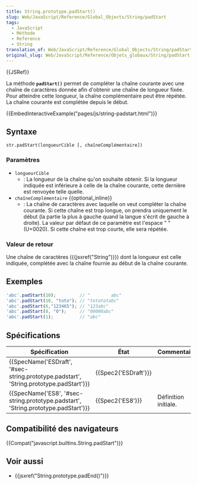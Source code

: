 ```yaml
---
title: String.prototype.padStart()
slug: Web/JavaScript/Reference/Global_Objects/String/padStart
tags:
  - JavaScript
  - Méthode
  - Reference
  - String
translation_of: Web/JavaScript/Reference/Global_Objects/String/padStart
original_slug: Web/JavaScript/Reference/Objets_globaux/String/padStart
---
```

{{JSRef}}

La méthode **`padStart()`** permet de compléter la chaîne courante avec une chaîne de caractères donnée afin d'obtenir une chaîne de longueur fixée. Pour atteindre cette longueur, la chaîne complémentaire peut être répétée. La chaîne courante est complétée depuis le début.

{{EmbedInteractiveExample("pages/js/string-padstart.html")}}

## Syntaxe

    str.padStart(longueurCible [, chaîneComplémentaire])

### Paramètres

- `longueurCible`
  - : La longueur de la chaîne qu'on souhaite obtenir. Si la longueur indiquée est inférieure à celle de la chaîne courante, cette dernière est renvoyée telle quelle.
- `chaîneComplémentaire` {{optional_inline}}
  - : La chaîne de caractères avec laquelle on veut compléter la chaîne courante. Si cette chaîne est trop longue, on prendra uniquement le début (la partie la plus à gauche quand la langue s'écrit de gauche à droite). La valeur par défaut de ce paramètre est l'espace " " (U+0020). Si cette chaîne est trop courte, elle sera répétée.

### Valeur de retour

Une chaîne de caractères ({{jsxref("String")}}) dont la longueur est celle indiquée, complétée avec la chaîne fournie au début de la chaîne courante.

## Exemples

```js
'abc'.padStart(10);         // "        abc"
'abc'.padStart(10, "toto"); // "totototabc"
'abc'.padStart(6,"123465"); // "123abc"
'abc'.padStart(8, "0");     // "00000abc"
'abc'.padStart(1);          // "abc"
```

## Spécifications

| Spécification                                                                                                        | État                         | Commentaires         |
| -------------------------------------------------------------------------------------------------------------------- | ---------------------------- | -------------------- |
| {{SpecName('ESDraft', '#sec-string.prototype.padstart', 'String.prototype.padStart')}} | {{Spec2('ESDraft')}} |                      |
| {{SpecName('ES8', '#sec-string.prototype.padstart', 'String.prototype.padStart')}}         | {{Spec2('ES8')}}         | Définition initiale. |

## Compatibilité des navigateurs

{{Compat("javascript.builtins.String.padStart")}}

## Voir aussi

- {{jsxref("String.prototype.padEnd()")}}

